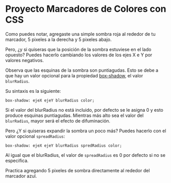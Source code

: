 # Proyecto Marcadores de Colores con CSS

Como puedes notar, agregaste una simple sombra roja al rededor de tu marcador, 5 pixeles a la derecha y 5 pixeles abajo.

Pero, ¿y si quiseras que la posición de la sombra estuviese en el lado opuesto? Puedes hacerlo cambiando los valores de los ejes X e Y por valores negativos.

Observa que las esquinas de la sombra son puntiagudas. Esto se debe a que hay un valor opcional para la propiedad [box-shadow][1], el valor `blurRadius`.

Su sintaxis es la siguiente:

>

    box-shadow: ejeX ejeY blurRadius color;

Si el valor del blurRadius no está incluido, por defecto se le asigna 0 y esto produce esquinas puntiagudas. Mientras más alto sea el valor del `blurRadius`, mayor será el efecto de difuminación.

Pero ¿Y si quiseras expandir la sombra un poco más? Puedes hacerlo con el valor opcional `spreadRadius`:

>

    box-shadow: ejeX ejeY blurRadius spredRadius color;


Al igual que el blurRadius, el valor de `spreadRadius` es 0 por defecto si no se especifica.

Practica agregando 5 pixeles de sombra directamente al rededor del marcador azul.

[1]: https://developer.mozilla.org/es/docs/Web/CSS/box-shadow
